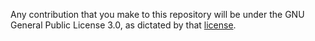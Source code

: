 Any contribution that you make to this repository will
be under the GNU General Public License 3.0, as dictated by that
[license](https://opensource.org/licenses/GPL-3.0).